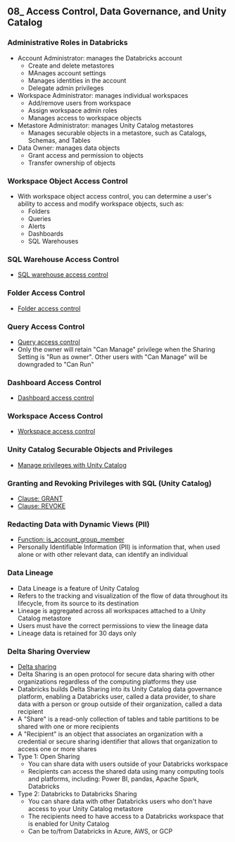 ## 08_ Access Control, Data Governance, and Unity Catalog

### Administrative Roles in Databricks
- Account Administrator: manages the Databricks account
  - Create and delete metastores
  - MAnages account settings
  - Manages identities in the account
  - Delegate admin privileges
- Workspace Administrator: manages individual workspaces
  - Add/remove users from workspace
  - Assign workspace admin roles
  - Manages access to workspace objects
- Metastore Administrator: manages Unity Catalog metastores
  - Manages securable objects in a metastore, such as Catalogs, Schemas, and Tables
- Data Owner: manages data objects
  - Grant access and permission to objects
  - Transfer ownership of objects

### Workspace Object Access Control
- With workspace object access control, you can determine a user's ability to access and modify workspace objects, such as:
  - Folders
  - Queries
  - Alerts
  - Dashboards
  - SQL Warehouses

### SQL Warehouse Access Control
- [SQL warehouse access control](https://learn.microsoft.com/en-us/azure/databricks/security/auth/access-control/#sql-warehouses)

### Folder Access Control
- [Folder access control](https://learn.microsoft.com/en-us/azure/databricks/security/auth/access-control/#folders)

### Query Access Control
- [Query access control](https://learn.microsoft.com/en-us/azure/databricks/security/auth/access-control/#query)
- Only the owner will retain "Can Manage" privilege when the Sharing Setting is "Run as owner". Other users with "Can Manage" will be downgraded to "Can Run"

### Dashboard Access Control
- [Dashboard access control](https://learn.microsoft.com/en-us/azure/databricks/security/auth/access-control/#dashboards)

### Workspace Access Control
- [Workspace access control](https://learn.microsoft.com/en-us/azure/databricks/security/auth/access-control/)

### Unity Catalog Securable Objects and Privileges
- [Manage privileges with Unity Catalog](https://learn.microsoft.com/en-us/azure/databricks/data-governance/unity-catalog/manage-privileges/privileges)

### Granting and Revoking Privileges with SQL (Unity Catalog)
- [Clause: GRANT](https://learn.microsoft.com/en-us/azure/databricks/sql/language-manual/security-grant)
- [Clause: REVOKE](https://learn.microsoft.com/en-us/azure/databricks/sql/language-manual/security-revoke)

### Redacting Data with Dynamic Views (PII)
- [Function: is_account_group_member](https://learn.microsoft.com/en-us/azure/databricks/sql/language-manual/functions/is_account_group_member)
- Personally Identifiable Information (PII) is information that, when used alone or with other relevant data, can identify an individual

### Data Lineage
- Data Lineage is a feature of Unity Catalog
- Refers to the tracking and visualization of the flow of data throughout its lifecycle, from its source to its destination 
- Lineage is aggregated across all workspaces attached to a Unity Catalog metastore
- Users must have the correct permissions to view the lineage data
- Lineage data is retained for 30 days only

### Delta Sharing Overview
- [Delta sharing](https://learn.microsoft.com/en-us/azure/databricks/data-sharing/)
- Delta Sharing is an open protocol for secure data sharing with other organizations regardless of the computing platforms they use
- Databricks builds Delta Sharing into its Unity Catalog data governance platform, enabling a Databricks user, called a data provider, to share data with a person or group outside of their organization, called a data recipient
- A "Share" is a read-only collection of tables and table partitions to be shared with one or more recipients
- A "Recipient" is an object that associates an organization with a credential or secure sharing identifier that allows that organization to access one or more shares
- Type 1: Open Sharing
  - You can share data with users outside of your Databricks workspace
  - Recipients can access the shared data using many computing tools and platforms, including: Power BI, pandas, Apache Spark, Databricks
- Type 2: Databricks to Databricks Sharing
  - You can share data with other Databricks users who don't have access to your Unity Catalog metastore
  - The recipients need to have access to a Databricks workspace that is enabled for Unity Catalog
  - Can be to/from Databricks in Azure, AWS, or GCP